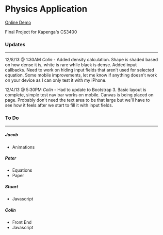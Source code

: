 # Physics Application

[Online Demo](http://cs.wmich.edu/~c6maccreery)

Final Project for Kapenga's CS3400

### Updates

---

12/8/13 @ 1:30AM _Colin_ - Added density calculation. Shape is shaded based on how dense it is, white is rare while black is dense. Added input callbacks. Need to work on hiding input fields that aren't used for selected equation. Some mobile improvements, let me know if anything doesn't work on your device as I can only test it with my iPhone.

12/4/13 @ 5:30PM _Colin_ - Had to update to Bootstrap 3. Basic layout is complete, simple test nav bar works on mobile. Canvas is being placed on page. Probably don't need the text area to be that large but we'll have to see how it feels after we start to fill it with input fields.

### To Do

---

##### Jacob

* Animations

##### Peter

* Equations
* Paper

##### Stuart

* Javascript

##### Colin

* Front End
* Javascript
